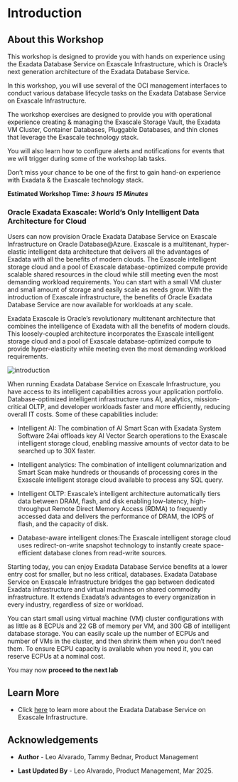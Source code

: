 # Introduction

## About this Workshop

This workshop is designed to provide you with hands on experience using the Exadata Database Service on Exascale Infrastructure, which is Oracle’s next generation architecture of the Exadata Database Service. 

In this workshop, you will use several of the OCI management interfaces to conduct various database lifecycle tasks on the Exadata Database Service on Exascale Infrastructure.  

The workshop exercises are designed to provide you with operational experience creating & managing the Exascale Storage Vault, the Exadata VM Cluster, Container Databases, Pluggable Databases, and thin clones that leverage the Exascale technology stack.

You will also learn how to configure alerts and notifications for events that we will trigger during some of the workshop lab tasks. 

Don’t miss your chance to be one of the first to gain hand-on experience with Exadata & the Exascale technology stack.


**Estimated Workshop Time:** ***3 hours 15 Minutes***


### **Oracle Exadata Exascale: World’s Only Intelligent Data Architecture for Cloud**

Users can now provision Oracle Exadata Database Service on Exascale Infrastructure on Oracle Database@Azure. Exascale is a multitenant, hyper-elastic intelligent data architecture that delivers all the advantages of Exadata with all the benefits of modern clouds. The Exascale intelligent storage cloud and a pool of Exascale database-optimized compute provide scalable shared resources in the cloud while still meeting even the most demanding workload requirements. You can start with a small VM cluster and small amount of storage and easily scale as needs grow. With the introduction of Exascale infrastructure, the benefits of Oracle Exadata Database Service are now available for workloads at any scale.

Exadata Exascale is Oracle’s revolutionary multitenant architecture that combines the intelligence of Exadata with all the benefits of modern clouds. This loosely-coupled architecture incorporates the Exascale intelligent storage cloud and a pool of Exascale database-optimized compute to provide hyper-elasticity while meeting even the most demanding workload requirements.

![introduction](./images/introduction.png " ")

When running Exadata Database Service on Exascale Infrastructure, you have access to its intelligent capabilities across your application portfolio. Database-optimized intelligent infrastructure runs AI, analytics, mission-critical OLTP, and developer workloads faster and more efficiently, reducing overall IT costs. Some of these capabilities include:

* Intelligent AI: The combination of AI Smart Scan with Exadata System Software 24ai offloads key AI Vector Search operations to the Exascale intelligent storage cloud, enabling massive amounts of vector data to be searched up to 30X faster.

* Intelligent analytics: The combination of intelligent columnarization and Smart Scan make hundreds or thousands of processing cores in the Exascale intelligent storage cloud available to process any SQL query.

* Intelligent OLTP: Exascale’s intelligent architecture automatically tiers data between DRAM, flash, and disk enabling low-latency, high-throughput Remote Direct Memory Access (RDMA) to frequently accessed data and delivers the performance of DRAM, the IOPS of flash, and the capacity of disk.

* Database-aware intelligent clones:The Exascale intelligent storage cloud uses redirect-on-write snapshot technology to instantly create space-efficient database clones from read-write sources.

Starting today, you can enjoy Exadata Database Service benefits at a lower entry cost for smaller, but no less critical, databases. Exadata Database Service on Exascale Infrastructure bridges the gap between dedicated Exadata infrastructure and virtual machines on shared commodity infrastructure. It extends Exadata’s advantages to every organization in every industry, regardless of size or workload.

You can start small using virtual machine (VM) cluster configurations with as little as 8 ECPUs and 22 GB of memory per VM, and 300 GB of intelligent database storage. You can easily scale up the number of ECPUs and number of VMs in the cluster, and then shrink them when you don’t need them. To ensure ECPU capacity is available when you need it, you can reserve ECPUs at a nominal cost.

You may now **proceed to the next lab**  

## Learn More

* Click [here](https://docs.oracle.com/en-us/iaas/exadb-xs/index.html) to learn more about the Exadata Database Service on Exascale Infrastructure.

## Acknowledgements

* **Author** - Leo Alvarado, Tammy Bednar,  Product Management

* **Last Updated By** - Leo Alvarado, Product Management, Mar 2025.
